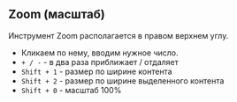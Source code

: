 ## Zoom (масштаб)
Инструмент Zoom располагается в правом верхнем углу.

* Кликаем по нему, вводим нужное число.
* `+ / -` - в два раза приближает / отдаляет
* `Shift + 1` - размер по ширине контента
* `Shift + 2` - размер по ширине выделенного контента
* `Shift + 0` - масштаб 100%